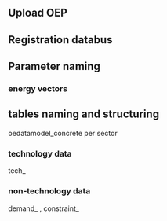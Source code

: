 ## Upload OEP

## Registration databus

## Parameter naming

### energy vectors

## tables naming and structuring

oedatamodel_concrete per sector

### technology data

tech_ 

### non-technology data

demand_ , constraint_ 


